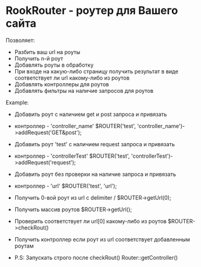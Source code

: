 # RookRouter - роутер для Вашего сайта
Позволяет:
* Разбить ваш url на роуты
* Получить n-й роут
* Добавлять роуты в обработку
* При входе на какую-либо страницу получить результат в виде соответствует ли url какому-либо из роутов
* Добавлять контроллеры для роутов
* Добавлять фильтры на наличие запросов для роутов

Example:
 
* Добавить роут с наличием get и post запроса и привязать
* контроллер -  'controller_name'
 $ROUTER('test', 'controller_name')->addRequest('GET&post');
 
* Добавить роут 'test' с наличием request запроса и привязать
* контроллер -  'controllerTest'
 $ROUTER('test', 'controllerTest')->addRequest('request');
 
* Добавить роут без проверки на наличие запроса и привязать
* контроллер -  'url'
 $ROUTER('test', 'url');
 
* Получить 0-вой роут из url с delimiter /
 $ROUTER->getUrl(0);
 
* Получить массив роутов
 $ROUTER->getUrl();
 
* Проверить соответствует ли url[0] какому-либо из роутов
 $ROUTER->checkRout()
 
* Получить контроллер если роут из url соответствует добавленным роутам
* P.S: Запускать строго после checkRout()
 Router::getController()

